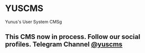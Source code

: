 # YUSCMS
 Yunus's User System CMSg

## This CMS now in process. Follow our social profiles. Telegram Channel [@yuscms](https://t.me/yuscms)